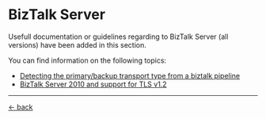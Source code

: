 # BizTalk Server
Usefull documentation or guidelines regarding to BizTalk Server (all versions) have been added in this section.

You can find information on the following topics:
- [Detecting the primary/backup transport type from a biztalk pipeline](detecting-the-primary-or-backup-transport-type-from-a-biztalk-pipeline.md)
- [BizTalk Server 2010 and support for TLS v1.2](biztalk-server-2010-and-support-for-tls-1.2.md)


---

[&larr; back](../index.md)
